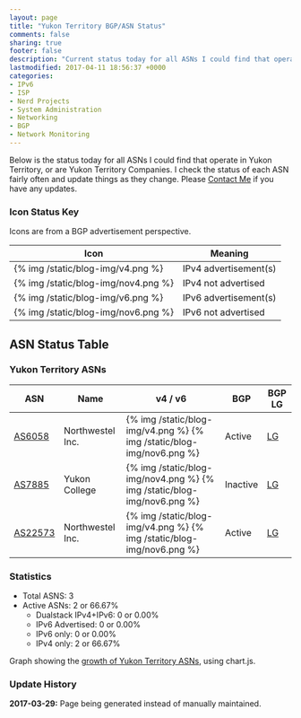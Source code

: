 ```yaml
---
layout: page
title: "Yukon Territory BGP/ASN Status"
comments: false
sharing: true
footer: false
description: "Current status today for all ASNs I could find that operate in Yukon Territory, or are Yukon Territory Companies."
lastmodified: 2017-04-11 18:56:37 +0000
categories:
- IPv6
- ISP
- Nerd Projects
- System Administration
- Networking
- BGP
- Network Monitoring
---
```

Below is the status today for all ASNs I could find that operate in Yukon Territory, or are Yukon Territory Companies. I check the status of each ASN fairly often and update things as they change. Please [Contact Me](/contact/) if you have any updates.

### Icon Status Key

Icons are from a BGP advertisement perspective.

Icon | Meaning
---- | -------
{% img /static/blog-img/v4.png %} | IPv4 advertisement(s)
{% img /static/blog-img/nov4.png %} | IPv4 not advertised
{% img /static/blog-img/v6.png %} | IPv6 advertisement(s)
{% img /static/blog-img/nov6.png %} | IPv6 not advertised

## ASN Status Table

### Yukon Territory ASNs

ASN | Name | v4 / v6 | BGP | BGP LG
--- | ---- | ------- | --- | ------
[AS6058](https://stat.ripe.net/AS6058) | Northwestel Inc. | {% img /static/blog-img/v4.png %} {% img /static/blog-img/nov6.png %} | Active | [LG](http://lg.hextet.net/cgi-bin/bgplg?cmd=show+ip+bgp+source-as&req=6058)
[AS7885](https://stat.ripe.net/AS7885) | Yukon College | {% img /static/blog-img/nov4.png %} {% img /static/blog-img/nov6.png %} | Inactive | [LG](http://lg.hextet.net/cgi-bin/bgplg?cmd=show+ip+bgp+source-as&req=7885)
[AS22573](https://stat.ripe.net/AS22573) | Northwestel Inc. | {% img /static/blog-img/v4.png %} {% img /static/blog-img/nov6.png %} | Active | [LG](http://lg.hextet.net/cgi-bin/bgplg?cmd=show+ip+bgp+source-as&req=22573)

### Statistics

* Total ASNS: 3
* Active ASNs: 2 or 66.67%
  * Dualstack IPv4+IPv6: 0 or 0.00%
  * IPv6 Advertised: 0 or 0.00%
  * IPv6 only: 0 or 0.00%
  * IPv4 only: 2 or 66.67%

Graph showing the [growth of Yukon Territory ASNs](/bgp/yt/asns/), using chart.js.

### Update History

**2017-03-29:** Page being generated instead of manually maintained.
